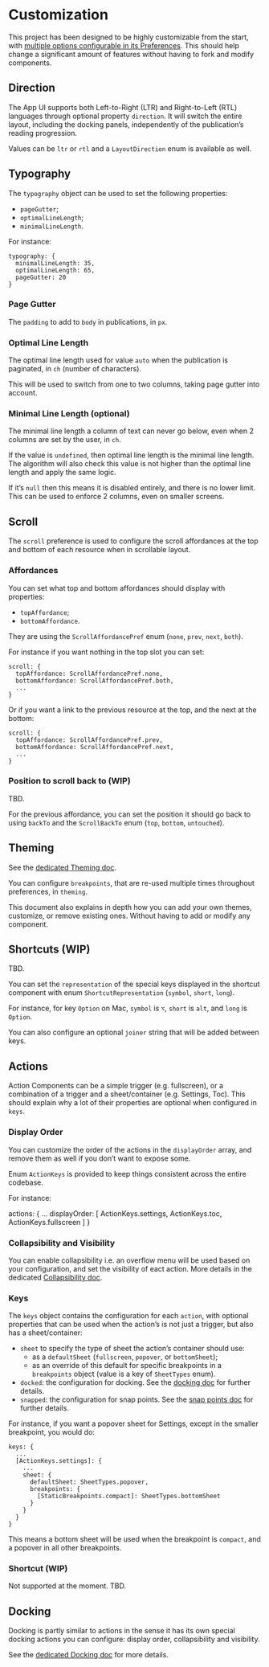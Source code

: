 # Customization

This project has been designed to be highly customizable from the start, with [multiple options configurable in its Preferences](../src/preferences.ts). This should help change a significant amount of features without having to fork and modify components. 

## Direction

The App UI supports both Left-to-Right (LTR) and Right-to-Left (RTL) languages through optional property `direction`. It will switch the entire layout, including the docking panels, independently of the publication’s reading progression.

Values can be `ltr` or `rtl` and a `LayoutDirection` enum is available as well. 

## Typography

The `typography` object can be used to set the following properties:

- `pageGutter`;
- `optimalLineLength`; 
- `minimalLineLength`.

For instance: 

```
typography: {
  minimalLineLength: 35,
  optimalLineLength: 65,
  pageGutter: 20
}
```

### Page Gutter

The `padding` to add to `body` in publications, in `px`.

### Optimal Line Length

The optimal line length used for value `auto` when the publication is paginated, in `ch` (number of characters). 

This will be used to switch from one to two columns, taking page gutter into account.

### Minimal Line Length (optional)

The minimal line length a column of text can never go below, even when 2 columns are set by the user, in `ch`. 

If the value is `undefined`, then optimal line length is the minimal line length. The algorithm will also check this value is not higher than the optimal line length and apply the same logic.

If it’s `null` then this means it is disabled entirely, and there is no lower limit. This can be used to enforce 2 columns, even on smaller screens.

## Scroll

The `scroll` preference is used to configure the scroll affordances at the top and bottom of each resource when in scrollable layout.

### Affordances

You can set what top and bottom affordances should display with properties:

- `topAffordance`;
- `bottomAffordance`.

They are using the `ScrollAffordancePref` enum (`none`, `prev`, `next`, `both`).

For instance if you want nothing in the top slot you can set: 

```
scroll: {
  topAffordance: ScrollAffordancePref.none,
  bottomAffordance: ScrollAffordancePref.both,
  ...
}
```

Or if you want a link to the previous resource at the top, and the next at the bottom:

```
scroll: {
  topAffordance: ScrollAffordancePref.prev,
  bottomAffordance: ScrollAffordancePref.next,
  ...
}
```

### Position to scroll back to (WIP)

TBD.

For the previous affordance, you can set the position it should go back to using `backTo` and the `ScrollBackTo` enum (`top`, `bottom`, `untouched`).

## Theming

See the [dedicated Theming doc](./Theming.md).

You can configure `breakpoints`, that are re-used multiple times throughout preferences, in `theming`. 

This document also explains in depth how you can add your own themes, customize, or remove existing ones. Without having to add or modify any component.

## Shortcuts (WIP)

TBD.

You can set the `representation` of the special keys displayed in the shortcut component with enum `ShortcutRepresentation` (`symbol`, `short`, `long`).

For instance, for key `Option` on Mac, `symbol` is `⌥`, `short` is `alt`, and `long` is `Option`.

You can also configure an optional `joiner` string that will be added between keys.

## Actions

Action Components can be a simple trigger (e.g. fullscreen), or a combination of a trigger and a sheet/container (e.g. Settings, Toc). This should explain why a lot of their properties are optional when configured in `keys`.

### Display Order

You can customize the order of the actions in the `displayOrder` array, and remove them as well if you don’t want to expose some. 

Enum `ActionKeys` is provided to keep things consistent across the entire codebase.

For instance:

actions: {
  ...
  displayOrder: [
    ActionKeys.settings,
    ActionKeys.toc,
    ActionKeys.fullscreen
  ]
}

### Collapsibility and Visibility

You can enable collapsibility i.e. an overflow menu will be used based on your configuration, and set the visibility of eact action. More details in the dedicated [Collapsibility doc](Collapsibility.md).

### Keys

The `keys` object contains the configuration for each `action`, with optional properties that can be used when the action’s is not just a trigger, but also has a sheet/container:

- `sheet` to specify the type of sheet the action’s container should use:
  - as a `defaultSheet` (`fullscreen`, `popover`, or `bottomSheet`);
  - as an override of this default for specific breakpoints in a `breakpoints` object (value is a key of `SheetTypes` enum).
- `docked`: the configuration for docking. See the [docking doc](./Docking.md) for further details.
- `snapped`: the configuration for snap points. See the [snap points doc](Snappoints.md) for further details.

For instance, if you want a popover sheet for Settings, except in the smaller breakpoint, you would do:

```
keys: {
  ...
  [ActionKeys.settings]: {
    ...
    sheet: {
      defaultSheet: SheetTypes.popover,
      breakpoints: {
        [StaticBreakpoints.compact]: SheetTypes.bottomSheet
      }
    }
  }
}
```

This means a bottom sheet will be used when the breakpoint is `compact`, and a popover in all other breakpoints.

### Shortcut (WIP)

Not supported at the moment. TBD.

## Docking

Docking is partly similar to actions in the sense it has its own special docking actions you can configure: display order, collapsibility and visibility.

See the [dedicated Docking doc](./Docking.md) for more details.